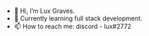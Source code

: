 - 👋 Hi, I’m Lux Graves.
- 👀 Currently learning full stack development.
- 📫 How to reach me: discord - lux#2772

<!---
Lux-Sakura/Lux-Sakura is a ✨ special ✨ repository because its `README.md` (this file) appears on your GitHub profile.
You can click the Preview link to take a look at your changes.
--->
